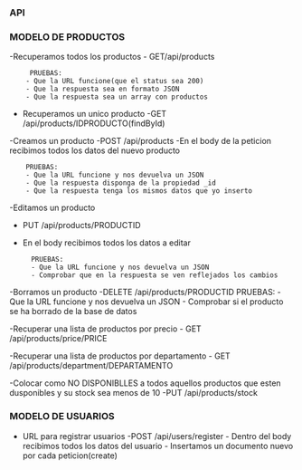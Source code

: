 ### API

### MODELO DE PRODUCTOS

-Recuperamos todos los productos - GET/api/products

         PRUEBAS:
        - Que la URL funcione(que el status sea 200)
        - Que la respuesta sea en formato JSON
        - Que la respuesta sea un array con productos

- Recuperamos un unico producto
  -GET /api/products/IDPRODUCTO(findById)

-Creamos un producto
-POST /api/products
-En el body de la peticion recibimos todos los datos del nuevo producto

        PRUEBAS:
        - Que la URL funcione y nos devuelva un JSON
        - Que la respuesta disponga de la propiedad _id
        - Que la respuesta tenga los mismos datos que yo inserto

-Editamos un producto

- PUT /api/products/PRODUCTID
- En el body recibimos todos los datos a editar

        PRUEBAS:
        - Que la URL funcione y nos devuelva un JSON
        - Comprobar que en la respuesta se ven reflejados los cambios

-Borramos un producto
-DELETE /api/products/PRODUCTID
PRUEBAS: - Que la URL funcione y nos devuelva un JSON - Comprobar si el producto se ha borrado de la base de datos

-Recuperar una lista de productos por precio - GET /api/products/price/PRICE

-Recuperar una lista de productos por departamento - GET /api/products/department/DEPARTAMENTO

-Colocar como NO DISPONIBLLES a todos aquellos productos que esten dusponibles y su stock sea menos de 10
-PUT /api/products/stock

### MODELO DE USUARIOS

- URL para registrar usuarios
  -POST /api/users/register - Dentro del body recibimos todos los datos del usuario - Insertamos un documento nuevo por cada peticion(create)
